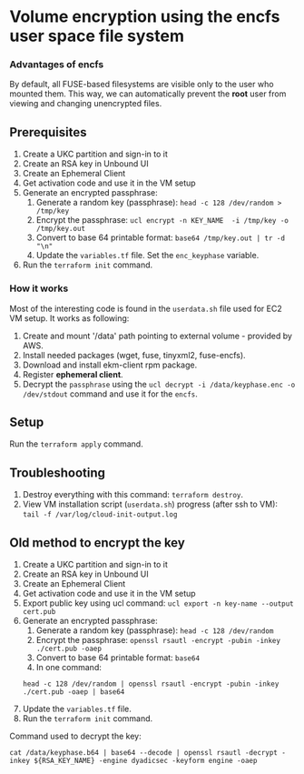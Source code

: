 # Volume encryption using the encfs user space file system

### Advantages of encfs

By default, all FUSE-based filesystems are visible only to the user who mounted them. This way, we can automatically prevent the **root** user from viewing and changing unencrypted files.

## Prerequisites

1. Create a UKC partition and sign-in to it
1. Create an RSA key in Unbound UI
1. Create an Ephemeral Client
1. Get activation code and use it in the VM setup
1. Generate an encrypted passphrase:
   1. Generate a random key (passphrase): ``head -c 128 /dev/random > /tmp/key``
   2. Encrypt the passphrase: ``ucl encrypt -n KEY_NAME  -i /tmp/key -o /tmp/key.out``
   3. Convert to base 64 printable format: ``base64 /tmp/key.out | tr -d "\n"``
   4. Update the `variables.tf` file. Set the `enc_keyphase` variable.
1. Run the ``terraform init`` command.

### How it works
Most of the interesting code is found in the ``userdata.sh`` file used for EC2 VM setup. It works as following:

1. Create and mount '/data' path pointing to external volume - provided by AWS.
2. Install needed packages (wget, fuse, tinyxml2, fuse-encfs).
3. Download and install ekm-client rpm package.
4. Register **ephemeral client**.
6. Decrypt the ``passphrase`` using the ``ucl decrypt -i /data/keyphase.enc -o /dev/stdout`` command and use it for the ``encfs``.

## Setup

Run the ``terraform apply`` command.

## Troubleshooting
1. Destroy everything with this command: ``terraform destroy``.
1. View VM installation script (`userdata.sh`) progress (after ssh to VM): ``tail -f /var/log/cloud-init-output.log``

## Old method to encrypt the key

1. Create a UKC partition and sign-in to it
1. Create an RSA key in Unbound UI
1. Create an Ephemeral Client
1. Get activation code and use it in the VM setup
1. Export public key using ucl command: ``ucl export -n key-name --output cert.pub``
1. Generate an encrypted passphrase:
   1. Generate a random key (passphrase): ``head -c 128 /dev/random``
   2. Encrypt the passphrase: ``openssl rsautl -encrypt -pubin -inkey ./cert.pub -oaep``
   3. Convert to base 64 printable format: ``base64``
   4. In one command:
   ```
   head -c 128 /dev/random | openssl rsautl -encrypt -pubin -inkey ./cert.pub -oaep | base64
   ```
1. Update the `variables.tf` file.
1. Run the ``terraform init`` command.

Command used to decrypt the key:

``cat /data/keyphase.b64 | base64 --decode | openssl rsautl -decrypt -inkey ${RSA_KEY_NAME} -engine dyadicsec -keyform engine -oaep``
